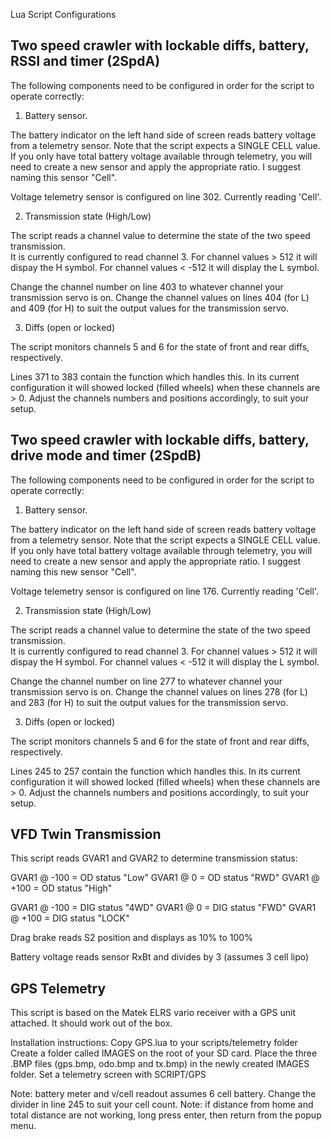 Lua Script Configurations

## Two speed crawler with lockable diffs, battery, RSSI and timer (2SpdA)

The following components need to be configured in order for the script to operate correctly:

1. Battery sensor.

The battery indicator on the left hand side of screen reads battery voltage from a telemetry sensor.
Note that the script expects a SINGLE CELL value.  If you only have total battery voltage available
through telemetry, you will need to create a new sensor and apply the appropriate ratio.  I suggest
naming this sensor "Cell".

Voltage telemetry sensor is configured on line 302.  Currently reading 'Cell'.

2. Transmission state (High/Low)

The script reads a channel value to determine the state of the two speed transmission.  
It is currently configured to read channel 3.  For channel values > 512 it will dispay the H symbol.
For channel values < -512 it will display the L symbol.

Change the channel number on line 403 to whatever channel your transmission servo is on.
Change the channel values on lines 404 (for L) and 409 (for H) to suit the output values for the transmission servo.

3. Diffs (open or locked)

The script monitors channels 5 and 6 for the state of front and rear diffs, respectively.

Lines 371 to 383 contain the function which handles this.  In its current configuration it
will showed locked (filled wheels) when these channels are > 0.  Adjust the channels numbers
and positions accordingly, to suit your setup.

## Two speed crawler with lockable diffs, battery, drive mode and timer (2SpdB)

The following components need to be configured in order for the script to operate correctly:

1. Battery sensor.

The battery indicator on the left hand side of screen reads battery voltage from a telemetry sensor.
Note that the script expects a SINGLE CELL value.  If you only have total battery voltage available
through telemetry, you will need to create a new sensor and apply the appropriate ratio.  I suggest
naming this new sensor "Cell".

Voltage telemetry sensor is configured on line 176.  Currently reading 'Cell'.

2. Transmission state (High/Low)

The script reads a channel value to determine the state of the two speed transmission.  
It is currently configured to read channel 3.  For channel values > 512 it will dispay the H symbol.
For channel values < -512 it will display the L symbol.

Change the channel number on line 277 to whatever channel your transmission servo is on.
Change the channel values on lines 278 (for L) and 283 (for H) to suit the output values for the transmission servo.

3. Diffs (open or locked)

The script monitors channels 5 and 6 for the state of front and rear diffs, respectively.

Lines 245 to 257 contain the function which handles this.  In its current configuration it
will showed locked (filled wheels) when these channels are > 0.  Adjust the channels numbers
and positions accordingly, to suit your setup.


## VFD Twin Transmission

This script reads GVAR1 and GVAR2 to determine transmission status:

GVAR1 @ -100 = OD status "Low"
GVAR1 @ 0 = OD status "RWD"
GVAR1 @ +100 = OD status "High"

GVAR1 @ -100 = DIG status "4WD"
GVAR1 @ 0 = DIG status "FWD"
GVAR1 @ +100 = DIG status "LOCK"

Drag brake reads S2 position and displays as 10% to 100%

Battery voltage reads sensor RxBt and divides by 3 (assumes 3 cell lipo)

## GPS Telemetry

This script is based on the Matek ELRS vario receiver with a GPS unit attached.  It should work out of the box.

Installation instructions: 
Copy GPS.lua to your scripts/telemetry folder
Create a folder called IMAGES on the root of your SD card.  Place the three .BMP files (gps.bmp, odo.bmp and tx.bmp) in the newly created IMAGES folder.
Set a telemetry screen with SCRIPT/GPS

Note: battery meter and v/cell readout assumes 6 cell battery.  Change the divider in line 245 to suit your cell count.
Note: if distance from home and total distance are not working, long press enter, then return from the popup menu.
